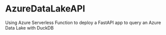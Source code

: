 # AzureDataLakeAPI 
Using Azure Serverless Function to deploy a FastAPI app to query an Azure Data Lake with DuckDB
